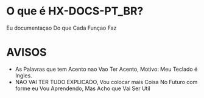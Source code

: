 # O que é HX-DOCS-PT_BR?
Eu documentaçao Do que Cada Funçao Faz

# AVISOS
- As Palavras que tem Acento nao Vao Ter Acento, Motivo: Meu Teclado é Ingles.
- NAO VAI TER TUDO EXPLICADO, Vou colocar mais Coisa No Futuro com forme eu Vou Aprendendo, Mas Acho que Vai Ser Util

